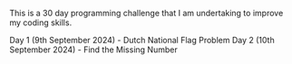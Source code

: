 This is a 30 day programming challenge that I am undertaking to improve my coding skills.

Day 1 (9th September 2024) - Dutch National Flag Problem
Day 2 (10th September 2024) - Find the Missing Number 
